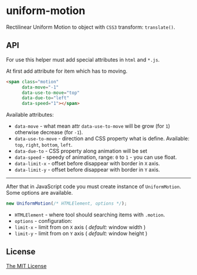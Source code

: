 # uniform-motion

Rectilinear Uniform Motion to object with `CSS3` transform: `translate()`.

## API

For use this helper must add special attributes in `html` and `*.js`.

At first add attribute for item which has to moving.

```html
<span class="motion"
      data-move="-1"
      data-use-to-move="top"
      data-due-to="left"
      data-speed="1"></span>
```

Available attributes:
- `data-move` - what mean attr `data-use-to-move` will be grow (for `1`) otherwise decrease (for `-1`).
- `data-use-to-move` - direction and CSS property what is define. Available: `top`, `right`, `bottom`, `left`.
- `data-due-to` - CSS property along animation will be set
- `data-speed` - speedy of animation, range: `0` to `1` - you can use float.
- `data-limit-x` - offset before disappear with border in `X` axis.
- `data-limit-y` - offset before disappear with border in `Y` axis.

---

After that in JavaScript code you must create instance of `UniformMotion`.
Some options are available.

```js
new UniformMotion(/* HTMLElement, options */);
```

- `HTMLElement` - where tool should searching items with `.motion`.
- `options` - configuration:
 - `limit-x` - limit from on `X` axis ( *default:* window width )
 - `limit-y`  - limit from on `Y` axis ( *default:* window height )

## License

[The MIT License][0]

[0]: http://piecioshka.mit-license.org

